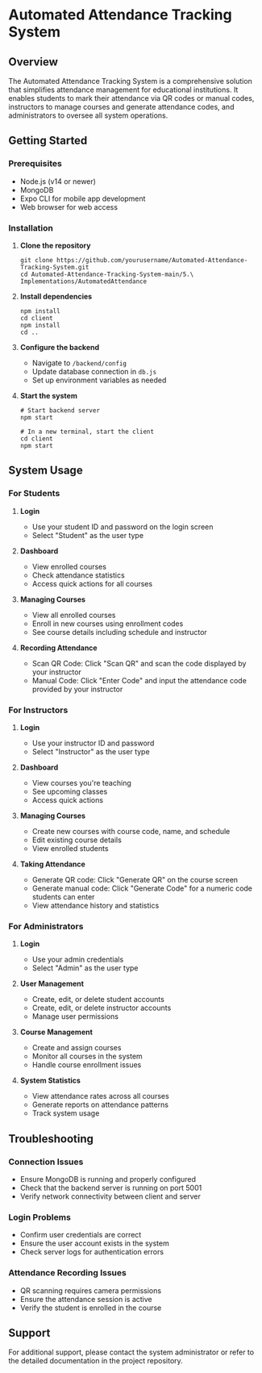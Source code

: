 # Automated Attendance Tracking System

## Overview

The Automated Attendance Tracking System is a comprehensive solution that simplifies attendance management for educational institutions. It enables students to mark their attendance via QR codes or manual codes, instructors to manage courses and generate attendance codes, and administrators to oversee all system operations.

## Getting Started

### Prerequisites

- Node.js (v14 or newer)
- MongoDB
- Expo CLI for mobile app development
- Web browser for web access

### Installation

1. **Clone the repository**

   ```
   git clone https://github.com/yourusername/Automated-Attendance-Tracking-System.git
   cd Automated-Attendance-Tracking-System-main/5.\ Implementations/AutomatedAttendance
   ```
2. **Install dependencies**

   ```
   npm install
   cd client
   npm install
   cd ..
   ```
3. **Configure the backend**

   - Navigate to `/backend/config`
   - Update database connection in `db.js`
   - Set up environment variables as needed
4. **Start the system**

   ```
   # Start backend server
   npm start

   # In a new terminal, start the client
   cd client
   npm start
   ```

## System Usage

### For Students

1. **Login**

   - Use your student ID and password on the login screen
   - Select "Student" as the user type
2. **Dashboard**

   - View enrolled courses
   - Check attendance statistics
   - Access quick actions for all courses
3. **Managing Courses**

   - View all enrolled courses
   - Enroll in new courses using enrollment codes
   - See course details including schedule and instructor
4. **Recording Attendance**

   - Scan QR Code: Click "Scan QR" and scan the code displayed by your instructor
   - Manual Code: Click "Enter Code" and input the attendance code provided by your instructor

### For Instructors

1. **Login**

   - Use your instructor ID and password
   - Select "Instructor" as the user type
2. **Dashboard**

   - View courses you're teaching
   - See upcoming classes
   - Access quick actions
3. **Managing Courses**

   - Create new courses with course code, name, and schedule
   - Edit existing course details
   - View enrolled students
4. **Taking Attendance**

   - Generate QR code: Click "Generate QR" on the course screen
   - Generate manual code: Click "Generate Code" for a numeric code students can enter
   - View attendance history and statistics

### For Administrators

1. **Login**

   - Use your admin credentials
   - Select "Admin" as the user type
2. **User Management**

   - Create, edit, or delete student accounts
   - Create, edit, or delete instructor accounts
   - Manage user permissions
3. **Course Management**

   - Create and assign courses
   - Monitor all courses in the system
   - Handle course enrollment issues
4. **System Statistics**

   - View attendance rates across all courses
   - Generate reports on attendance patterns
   - Track system usage

## Troubleshooting

### Connection Issues

- Ensure MongoDB is running and properly configured
- Check that the backend server is running on port 5001
- Verify network connectivity between client and server

### Login Problems

- Confirm user credentials are correct
- Ensure the user account exists in the system
- Check server logs for authentication errors

### Attendance Recording Issues

- QR scanning requires camera permissions
- Ensure the attendance session is active
- Verify the student is enrolled in the course

## Support

For additional support, please contact the system administrator or refer to the detailed documentation in the project repository.
